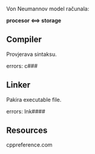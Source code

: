 Von Neumannov model računala:

**procesor <==> storage**


## Compiler 
Provjerava sintaksu.

errors: c###

## Linker
Pakira executable file.

errors: lnk####


## Resources

cppreference.com